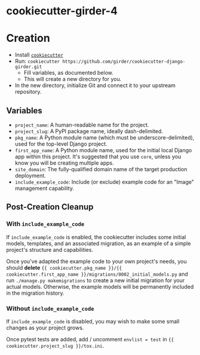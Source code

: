 # cookiecutter-girder-4

# Creation
* Install [`cookiecutter`](https://pypi.org/project/cookiecutter/)
* Run: `cookiecutter https://github.com/girder/cookiecutter-django-girder.git`
  * Fill variables, as documented below.
  * This will create a new directory for you.
* In the new directory, initialize Git and connect it to your upstream repository.

## Variables
* `project_name`: A human-readable name for the project.
* `project_slug`: A PyPI package name, ideally dash-delimited.
* `pkg_name`: A Python module name (which must be underscore-delimited), used for the top-level Django project.
* `first_app_name`: A Python module name, used for the initial local Django app within this project. It's suggested that you use `core`, unless you know you will be creating multiple apps.
* `site_domain`: The fully-qualified domain name of the target production deployment.
* `include_example_code`: Include (or exclude) example code for an "Image" management capability.

## Post-Creation Cleanup

### With `include_example_code`

If `include_example_code` is enabled, the cookiecutter includes some initial models, templates,
and an associated migration, as an example of a simple project's structure and capabilities.

Once you've adapted the example code to your own project's needs, you should **delete**
`{{ cookiecutter.pkg_name }}/{{ cookiecutter.first_app_name }}/migrations/0002_initial_models.py` 
and run `./manage.py makemigrations` to create a new initial migration for your actual models.
Otherwise, the example models will be permanently included in the migration history.

### Without `include_example_code`

If `include_example_code` is disabled, you may wish to make some small changes as your project
grows.

Once pytest tests are added, add / uncomment `envlist = test` in
`{{ cookiecutter.project_slug }}/tox.ini`.
